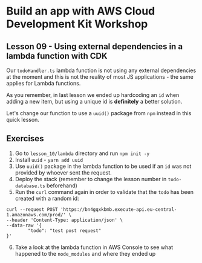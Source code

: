 # Build an app with AWS Cloud Development Kit Workshop

## Lesson 09 - Using external dependencies in a lambda function with CDK

Our `todoHandler.ts` lambda function is not using any external dependencies at the moment and this is not the reality of most JS applications - the same applies for Lambda functions.

As you remember, in last lesson we ended up hardcoding an `id` when adding a new item, but using a unique id is **definitely** a better solution.

Let's change our function to use a `uuid()` package from `npm` instead in this quick lesson.

## Exercises

1. Go to `lesson_10/lambda` directory and run `npm init -y`
2. Install `uuid` - `yarn add uuid`
3. Use `uuid()` package in the lambda function to be used if an `id` was not provided by whoever sent the request.
4. Deploy the stack (remember to change the lesson number in `todo-database.ts` beforehand)
5. Run the `curl` command again in order to validate that the `todo` has been created with a random id:

```
curl --request POST 'https://bn4gqxkbmb.execute-api.eu-central-1.amazonaws.com/prod/' \
--header 'Content-Type: application/json' \
--data-raw '{
        "todo": "test post request"
}'
```

6. Take a look at the lambda function in AWS Console to see what happened to the `node_modules` and where they ended up

